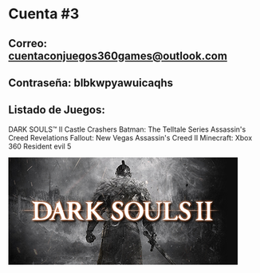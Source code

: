 # Cuenta #3

## Correo: cuentaconjuegos360games@outlook.com

## Contraseña: blbkwpyawuicaqhs

## Listado de Juegos:

DARK SOULS™ II
Castle Crashers
Batman: The Telltale Series
Assassin's Creed Revelations
Fallout: New Vegas
Assassin's Creed II
Minecraft: Xbox 360
Resident evil 5

![Cover](/images/Dark.jpg)
